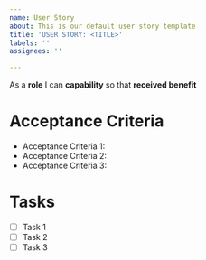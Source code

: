 ```yaml
---
name: User Story
about: This is our default user story template
title: 'USER STORY: <TITLE>'
labels: ''
assignees: ''

---
```


As a **role** I can **capability** so that **received benefit**

# Acceptance Criteria

* Acceptance Criteria 1:
* Acceptance Criteria 2:
* Acceptance Criteria 3:

# Tasks
- [ ] Task 1
- [ ] Task 2
- [ ] Task 3
